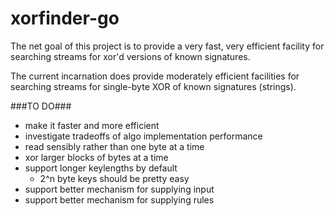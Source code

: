 xorfinder-go
============
The net goal of this project is to provide a very fast, very efficient facility for searching streams for xor'd versions of known signatures.

The current incarnation does provide moderately efficient facilities for searching streams for single-byte XOR of known signatures (strings).  


###TO DO###

- make it faster and more efficient
- investigate tradeoffs of algo implementation performance
- read sensibly rather than one byte at a time
- xor larger blocks of bytes at a time
- support longer keylengths by default
  - 2^n byte keys should be pretty easy
- support better mechanism for supplying input
- support better mechanism for supplying rules
